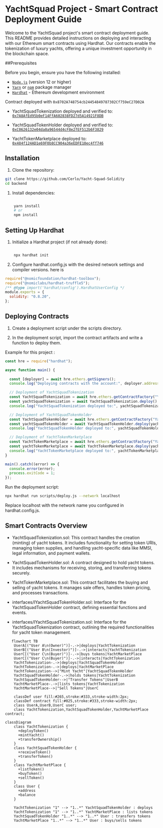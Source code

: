 # YachtSquad Project - Smart Contract Deployment Guide

Welcome to the YachtSquad project's smart contract deployment guide. This README provides detailed instructions on deploying and interacting with our Ethereum smart contracts using Hardhat. Our contracts enable the tokenization of luxury yachts, offering a unique investment opportunity in the blockchain space.

##Prerequisites

Before you begin, ensure you have the following installed:

* [`Node.js`](https://nodejs.org/en/) (version 12 or higher)
* [`Yarn`](https://yarnpkg.com/) or [`npm`](https://www.npmjs.com/) package manager
* [`Hardhat`](https://hardhat.org/) - Ethereum development environment

Contract deployed with `0x8702A748754cb24454849787302Cf759eC27D02A`
* YachtSquadTokenization deployed and verified to: [`0x7A8AfEd95b0eF14FfA602838FD27d5A14921F8DB`](https://sepolia.etherscan.io/address/0x7A8AfEd95b0eF14FfA602838FD27d5A14921F8DB#code)
* YachtSquadTokenHolder deployed and verified to: [`0xC0626132e04da0a96544d4cF8e2fEF512b6F3829`](https://sepolia.etherscan.io/address/0xC0626132e04da0a96544d4cF8e2fEF512b6F3829#code)

* YachtTokenMarketplace deployed to: [`0x484f124AD1e69F0b8CC904a36eEDFE10ec4ff746`](https://sepolia.etherscan.io/address/0x484f124AD1e69F0b8CC904a36eEDFE10ec4ff746#code)

## Installation

1. Clone the repository:

```bash
git clone https://github.com/Cerlo/Yacht-Squad-Solidity
cd backend
```

1. Install dependencies:

```bash

    yarn install
    # or
    npm install
```

## Setting Up Hardhat

1. Initialize a Hardhat project (if not already done):

```bash

    npx hardhat init
```

2. Configure hardhat.config.js with the desired network settings and compiler versions.
here is 
```javascript
require("@nomicfoundation/hardhat-toolbox");
require("@nomiclabs/hardhat-truffle5");
/** @type import('hardhat/config').HardhatUserConfig */
module.exports = {
  solidity: "0.8.20",
};
```

## Deploying Contracts

1. Create a deployment script under the scripts directory.

2. In the deployment script, import the contract artifacts and write a function to deploy them.

Example for this project :

```javascript
const hre = require("hardhat");

async function main() {
  
  const [deployer] = await hre.ethers.getSigners();
  console.log("Deploying contracts with the account:", deployer.address);

  // Deployment of YachtSquadTokenization
  const YachtSquadTokenization = await hre.ethers.getContractFactory("YachtSquadTokenization");
  const yachtSquadTokenization = await YachtSquadTokenization.deploy();
  console.log("YachtSquadTokenization deployed to:", yachtSquadTokenization.target);

  // Deployment of YachtSquadTokenHolder
  const YachtSquadTokenHolder = await hre.ethers.getContractFactory("YachtSquadTokenHolder");
  const yachtSquadTokenHolder = await YachtSquadTokenHolder.deploy(yachtSquadTokenization.target);
  console.log("YachtSquadTokenHolder deployed to:", yachtSquadTokenHolder.target);

  // Deployment of YachtTokenMarketplace
  const YachtTokenMarketplace = await hre.ethers.getContractFactory("YachtTokenMarketplace");
  const yachtTokenMarketplace = await YachtTokenMarketplace.deploy(yachtSquadTokenization.target, yachtSquadTokenHolder.target);
  console.log("YachtTokenMarketplace deployed to:", yachtTokenMarketplace.target);
}

main().catch((error) => {
  console.error(error);
  process.exitCode = 1;
});
```

Run the deployment script:

```bash
npx hardhat run scripts/deploy.js --network localhost
```

Replace localhost with the network name you configured in hardhat.config.js.

## Smart Contracts Overview

* YachtSquadTokenization.sol: This contract handles the creation (minting) of yacht tokens. It includes functionality for setting token URIs, managing token supplies, and handling yacht-specific data like MMSI, legal information, and payment wallets.

* YachtSquadTokenHolder.sol: A contract designed to hold yacht tokens. It includes mechanisms for receiving, storing, and transferring tokens securely.

* YachtTokenMarketplace.sol: This contract facilitates the buying and selling of yacht tokens. It manages sale offers, handles token pricing, and processes transactions.

* interfaces/IYachtSquadTokenHolder.sol: Interface for the YachtSquadTokenHolder contract, defining essential functions and events.

* interfaces/IYachtSquadTokenization.sol: Interface for the YachtSquadTokenization contract, outlining the required functionalities for yacht token management.


```mermaid
   flowchart TB
    UserA[("User A\n(Owner)")]-.->|deploys|YachtTokenization
    UserB[("User B\n(Investor)")]-.->|interacts|YachtTokenization
    UserC[("User C\n(Buyer)")]-.->|buys tokens|YachtMarketPlace
    UserC[("User C\n(Buyer)")]-.->|interacts|YachtTokenization
    YachtTokenization-.->|deploys|YachtSquadTokenHolder
    YachtTokenization-.->|deploys|YachtMarketPlace
    YachtTokenization-->|"Mint Yacht"|YachtSquadTokenHolder
    YachtSquadTokenHolder-.->|holds tokens|YachtTokenization
    YachtSquadTokenHolder-->|"Transfer Tokens"|UserB
    YachtMarketPlace-.->|lists tokens|YachtTokenization
    YachtMarketPlace-->|"Sell Tokens"|UserC

    classDef user fill:#265,stroke:#333,stroke-width:2px;
    classDef contract fill:#025,stroke:#333,stroke-width:2px;
    class UserA,UserB,UserC user;
    class YachtTokenization,YachtSquadTokenHolder,YachtMarketPlace contract;
```
```mermaid
classDiagram
    class YachtTokenization {
      +deployToken()
      +mintYacht()
      +transferOwnership()
    }
    class YachtSquadTokenHolder {
      +receiveToken()
      +transferToken()
    }
    class YachtMarketPlace {
      +listToken()
      +buyToken()
      +sellToken()
    }
    class User {
      +address
      +balance
    }

    YachtTokenization "1" --> "1..*" YachtSquadTokenHolder : deploys
    YachtTokenization "1" --> "1..*" YachtMarketPlace : lists tokens
    YachtSquadTokenHolder "1..*" --> "1..*" User : transfers tokens
    YachtMarketPlace "1..*" --> "1..*" User : buys/sells tokens

```
  

